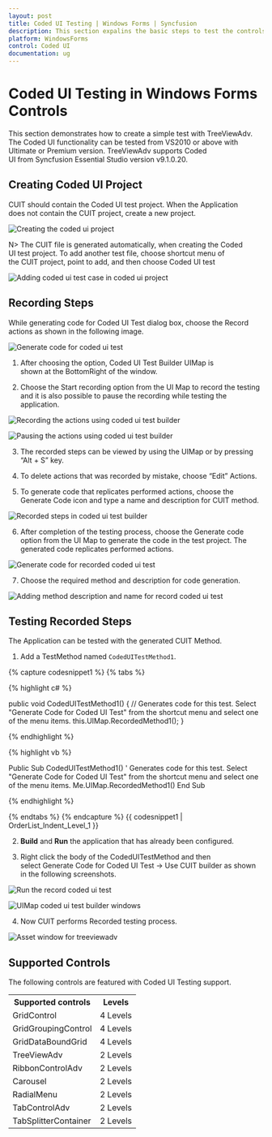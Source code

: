 ```yaml
---
layout: post
title: Coded UI Testing | Windows Forms | Syncfusion
description: This section expalins the basic steps to test the controls using CodedUI for Syncfusion Essential Studio windows forms
platform: WindowsForms
control: Coded UI
documentation: ug
---
```



# Coded UI Testing in Windows Forms Controls

This section demonstrates how to create a simple test with TreeViewAdv. The Coded UI functionality can be tested from VS2010 or above with Ultimate or Premium version. TreeViewAdv supports Coded UI from Syncfusion Essential Studio version v9.1.0.20.


## Creating Coded UI Project

CUIT should contain the Coded UI test project. When the Application does not contain the CUIT project, create a new project.

![Creating the coded ui project](CodedUI_images/CreatingTestApplication.png)

N> The CUIT file is generated automatically, when creating the Coded UI test project. To add another test file, choose shortcut menu of the CUIT project, point to add, and then choose Coded UI test

![Adding coded ui test case in coded ui project](CodedUI_images/AddingCodedUI.png)

## Recording Steps

While generating code for Coded UI Test dialog box, choose the Record actions as shown in the following image.

![Generate code for coded ui test](CodedUI_images/RecordingOption.png)

1. After choosing the option, Coded UI Test Builder UIMap is shown at the BottomRight of the window.

2. Choose the Start recording option from the UI Map to record the testing and it is also possible to pause the recording while testing the application.

![Recording the actions using coded ui test builder](CodedUI_images/RecordingFromUIMap.png)

![Pausing the actions using coded ui test builder](CodedUI_images/PauseRecordingFromUIMap.png)

3. The recorded steps can be viewed by using the UIMap or by pressing “Alt + S” key.

4. To delete actions that was recorded by mistake, choose “Edit” Actions.

5. To generate code that replicates performed actions, choose the Generate Code icon and type a name and description for CUIT method.

![Recorded steps in coded ui test builder](CodedUI_images/RecordedSteps.png)

6. After completion of the testing process, choose the Generate code option from the UI Map to generate the code in the test project. The generated code replicates performed actions.

![Generate code for recorded coded ui test](CodedUI_images/GenerateCodedUIMap.png)

7. Choose the required method and description for code generation.

![Adding method description and name for record coded ui test](CodedUI_images/GenerateCodeWindowForUIMap.png)

## Testing Recorded Steps

The Application can be tested with the generated CUIT Method. 

1. Add a TestMethod named `CodedUITestMethod1`.

{% capture codesnippet1 %}
{% tabs %}

{% highlight c# %}

public void CodedUITestMethod1()
{
    // Generates code for this test. Select "Generate Code for Coded UI Test" from the shortcut menu and select one of the menu items.
    this.UIMap.RecordedMethod1();
}

{% endhighlight %}

{% highlight vb %}

Public Sub CodedUITestMethod1()
	' Generates code for this test. Select "Generate Code for Coded UI Test" from the shortcut menu and select one of the menu items.
	Me.UIMap.RecordedMethod1()
End Sub

{% endhighlight %}

{% endtabs %}
{% endcapture %}
{{ codesnippet1 | OrderList_Indent_Level_1 }}


2. **Build** and **Run** the application that has already been configured. 

3. Right click the body of the CodedUITestMethod and then select Generate Code for Coded UI Test -> Use CUIT builder as shown in the following screenshots.

![Run the record coded ui test](CodedUI_images/OpeningCodedUITestBuilder.png)

![UIMap coded ui test builder windows](CodedUI_images/CodedUIMap.png)

4. Now CUIT performs Recorded testing process.

![Asset window for treeviewadv](CodedUI_images/AssetWindowForTreeViewAdv.png)


## Supported Controls

The following controls are featured with Coded UI Testing support.

<table>
<tr>
<th>
Supported controls</th><th>
Levels</th></tr>
<tr>
<td>
GridControl</td><td>
4 Levels</td></tr>
<tr>
<td>
GridGroupingControl</td><td>
4 Levels</td></tr>
<tr>
<td>
GridDataBoundGrid</td><td>
4 Levels</td></tr>
<tr>
<td>
TreeViewAdv</td><td>
2 Levels</td></tr>
<tr>
<td>
RibbonControlAdv</td><td>
2 Levels</td></tr>
<tr>
<td>
Carousel</td><td>
2 Levels</td></tr>
<tr>
<td>
RadialMenu</td><td>
2 Levels</td></tr>
<tr>
<td>
TabControlAdv</td><td>
2 Levels</td></tr>
<tr>
<td>
TabSplitterContainer</td><td>
2 Levels</td></tr>
</table>


